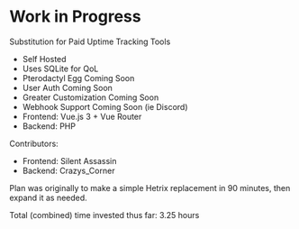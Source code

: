 # Work in Progress
Substitution for Paid Uptime Tracking Tools
- Self Hosted
- Uses SQLite for QoL
- Pterodactyl Egg Coming Soon
- User Auth Coming Soon
- Greater Customization Coming Soon
- Webhook Support Coming Soon (ie Discord)
- Frontend: Vue.js 3 + Vue Router
- Backend: PHP

Contributors: 
- Frontend: Silent Assassin
- Backend: Crazys_Corner

Plan was originally to make a simple Hetrix replacement in 90 minutes, then expand it as needed. 

Total (combined) time invested thus far: 3.25 hours

